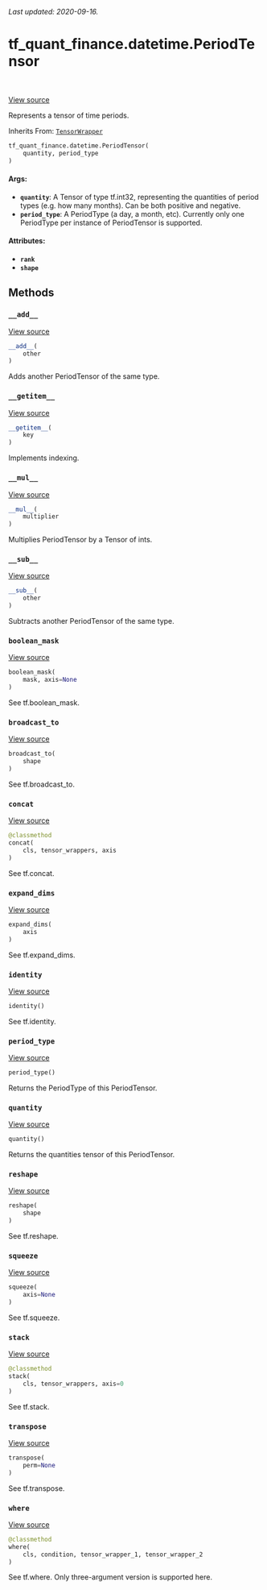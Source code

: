 <!--
This file is generated by a tool. Do not edit directly.
For open-source contributions the docs will be updated automatically.
-->

*Last updated: 2020-09-16.*

<div itemscope itemtype="http://developers.google.com/ReferenceObject">
<meta itemprop="name" content="tf_quant_finance.datetime.PeriodTensor" />
<meta itemprop="path" content="Stable" />
<meta itemprop="property" content="__add__"/>
<meta itemprop="property" content="__getitem__"/>
<meta itemprop="property" content="__init__"/>
<meta itemprop="property" content="__mul__"/>
<meta itemprop="property" content="__sub__"/>
<meta itemprop="property" content="boolean_mask"/>
<meta itemprop="property" content="broadcast_to"/>
<meta itemprop="property" content="concat"/>
<meta itemprop="property" content="expand_dims"/>
<meta itemprop="property" content="identity"/>
<meta itemprop="property" content="period_type"/>
<meta itemprop="property" content="quantity"/>
<meta itemprop="property" content="reshape"/>
<meta itemprop="property" content="squeeze"/>
<meta itemprop="property" content="stack"/>
<meta itemprop="property" content="transpose"/>
<meta itemprop="property" content="where"/>
</div>

# tf_quant_finance.datetime.PeriodTensor

<!-- Insert buttons and diff -->

<table class="tfo-notebook-buttons tfo-api" align="left">
</table>

<a target="_blank" href="https://github.com/google/tf-quant-finance/blob/master/tf_quant_finance/datetime/periods.py">View source</a>



Represents a tensor of time periods.

Inherits From: [`TensorWrapper`](../../tf_quant_finance/math/pad/date_tensor/tensor_wrapper/TensorWrapper.md)

```python
tf_quant_finance.datetime.PeriodTensor(
    quantity, period_type
)
```



<!-- Placeholder for "Used in" -->


#### Args:


* <b>`quantity`</b>: A Tensor of type tf.int32, representing the quantities
  of period types (e.g. how many months). Can be both positive and
  negative.
* <b>`period_type`</b>: A PeriodType (a day, a month, etc). Currently only one
  PeriodType per instance of PeriodTensor is supported.


#### Attributes:

* <b>`rank`</b>
* <b>`shape`</b>


## Methods

<h3 id="__add__"><code>__add__</code></h3>

<a target="_blank" href="https://github.com/google/tf-quant-finance/blob/master/tf_quant_finance/datetime/periods.py">View source</a>

```python
__add__(
    other
)
```

Adds another PeriodTensor of the same type.


<h3 id="__getitem__"><code>__getitem__</code></h3>

<a target="_blank" href="https://github.com/google/tf-quant-finance/blob/master/tf_quant_finance/datetime/tensor_wrapper.py">View source</a>

```python
__getitem__(
    key
)
```

Implements indexing.


<h3 id="__mul__"><code>__mul__</code></h3>

<a target="_blank" href="https://github.com/google/tf-quant-finance/blob/master/tf_quant_finance/datetime/periods.py">View source</a>

```python
__mul__(
    multiplier
)
```

Multiplies PeriodTensor by a Tensor of ints.


<h3 id="__sub__"><code>__sub__</code></h3>

<a target="_blank" href="https://github.com/google/tf-quant-finance/blob/master/tf_quant_finance/datetime/periods.py">View source</a>

```python
__sub__(
    other
)
```

Subtracts another PeriodTensor of the same type.


<h3 id="boolean_mask"><code>boolean_mask</code></h3>

<a target="_blank" href="https://github.com/google/tf-quant-finance/blob/master/tf_quant_finance/datetime/tensor_wrapper.py">View source</a>

```python
boolean_mask(
    mask, axis=None
)
```

See tf.boolean_mask.


<h3 id="broadcast_to"><code>broadcast_to</code></h3>

<a target="_blank" href="https://github.com/google/tf-quant-finance/blob/master/tf_quant_finance/datetime/tensor_wrapper.py">View source</a>

```python
broadcast_to(
    shape
)
```

See tf.broadcast_to.


<h3 id="concat"><code>concat</code></h3>

<a target="_blank" href="https://github.com/google/tf-quant-finance/blob/master/tf_quant_finance/datetime/tensor_wrapper.py">View source</a>

```python
@classmethod
concat(
    cls, tensor_wrappers, axis
)
```

See tf.concat.


<h3 id="expand_dims"><code>expand_dims</code></h3>

<a target="_blank" href="https://github.com/google/tf-quant-finance/blob/master/tf_quant_finance/datetime/tensor_wrapper.py">View source</a>

```python
expand_dims(
    axis
)
```

See tf.expand_dims.


<h3 id="identity"><code>identity</code></h3>

<a target="_blank" href="https://github.com/google/tf-quant-finance/blob/master/tf_quant_finance/datetime/tensor_wrapper.py">View source</a>

```python
identity()
```

See tf.identity.


<h3 id="period_type"><code>period_type</code></h3>

<a target="_blank" href="https://github.com/google/tf-quant-finance/blob/master/tf_quant_finance/datetime/periods.py">View source</a>

```python
period_type()
```

Returns the PeriodType of this PeriodTensor.


<h3 id="quantity"><code>quantity</code></h3>

<a target="_blank" href="https://github.com/google/tf-quant-finance/blob/master/tf_quant_finance/datetime/periods.py">View source</a>

```python
quantity()
```

Returns the quantities tensor of this PeriodTensor.


<h3 id="reshape"><code>reshape</code></h3>

<a target="_blank" href="https://github.com/google/tf-quant-finance/blob/master/tf_quant_finance/datetime/tensor_wrapper.py">View source</a>

```python
reshape(
    shape
)
```

See tf.reshape.


<h3 id="squeeze"><code>squeeze</code></h3>

<a target="_blank" href="https://github.com/google/tf-quant-finance/blob/master/tf_quant_finance/datetime/tensor_wrapper.py">View source</a>

```python
squeeze(
    axis=None
)
```

See tf.squeeze.


<h3 id="stack"><code>stack</code></h3>

<a target="_blank" href="https://github.com/google/tf-quant-finance/blob/master/tf_quant_finance/datetime/tensor_wrapper.py">View source</a>

```python
@classmethod
stack(
    cls, tensor_wrappers, axis=0
)
```

See tf.stack.


<h3 id="transpose"><code>transpose</code></h3>

<a target="_blank" href="https://github.com/google/tf-quant-finance/blob/master/tf_quant_finance/datetime/tensor_wrapper.py">View source</a>

```python
transpose(
    perm=None
)
```

See tf.transpose.


<h3 id="where"><code>where</code></h3>

<a target="_blank" href="https://github.com/google/tf-quant-finance/blob/master/tf_quant_finance/datetime/tensor_wrapper.py">View source</a>

```python
@classmethod
where(
    cls, condition, tensor_wrapper_1, tensor_wrapper_2
)
```

See tf.where. Only three-argument version is supported here.




